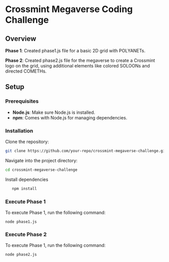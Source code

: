 
# Crossmint Megaverse Coding Challenge

## Overview


 **Phase 1**: Created phase1.js file for a basic 2D grid with POLYANETs.

**Phase 2**: Created phase2.js file for the megaverse to create a Crossmint logo on the grid, using additional elements like colored SOLOONs and directed COMETHs.

## Setup

### Prerequisites

- **Node.js**: Make sure Node.js is installed.
- **npm**: Comes with Node.js for managing dependencies.

### Installation

 Clone the repository:

   ```bash
   git clone https://github.com/your-repo/crossmint-megaverse-challenge.git

   ```
Navigate into the project directory:

   ```bash
   cd crossmint-megaverse-challenge

   ```
   Install dependencies

```bash
   npm install

   ```

### Execute Phase 1
To execute Phase 1, run the following command:

    node phase1.js
        

### Execute Phase 2
To execute Phase 1, run the following command:
    
    node phase2.js
